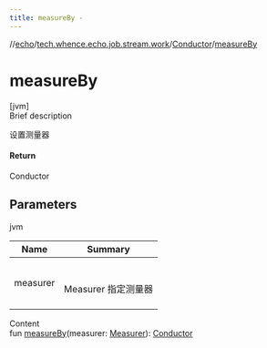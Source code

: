 ```yaml
---
title: measureBy -
---
```

//[echo](../../index.md)/[tech.whence.echo.job.stream.work](../index.md)/[Conductor](index.md)/[measureBy](measure-by.md)



# measureBy  
[jvm]  
Brief description  


设置测量器



#### Return  


Conductor



## Parameters  
  
jvm  
  
|  Name|  Summary| 
|---|---|
| measurer| <br><br>Measurer 指定测量器<br><br>
  
  
Content  
fun [measureBy](measure-by.md)(measurer: [Measurer](../-measurer/index.md)): [Conductor](index.md)  



